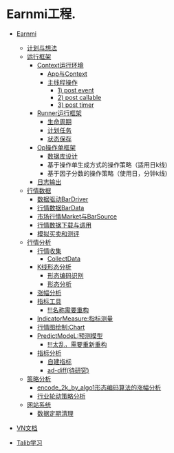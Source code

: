 # Earnmi工程.
* [Earnmi](earnmi_docs/README.md)
    * [计划与想法](earnmi_docs/book/计划与想法.md)
    * [运行框架]()
        * [Context运行环境](earnmi_docs/book/context.md)
            * [App与Context](earnmi_docs/book/context.md#app)
            * [主线程操作](earnmi_docs/book/context.md#MainEventEvent)
                * [1) post event](earnmi_docs/book/context.md#post_event)
                * [2) post callable](earnmi_docs/book/context.md#post_callable)
                * [3) post timer](earnmi_docs/book/context.md#post_timer)                
        * [Runner运行框架](earnmi_docs/book/Runner运行框架.md)
             * [生命周期](earnmi_docs/book/Runner运行框架.md#lifecircle)
             * [计划任务](earnmi_docs/book/Runner运行框架.md#scheduler)
             * [状态保存](earnmi_docs/book/Runner运行框架.md#status_save)               
        * [Op操作单框架](earnmi_docs/book/op_project.md)
            * [数据库设计](earnmi_docs/book/op_project_database.md)
            * 基于操作单生成方式的操作策略（适用日k线)
            * 基于因子分数的操作策略（使用日，分钟k线) 
        * [日志输出](earnmi_docs/book/日志.md)           
    * [行情数据](earnmi_docs/book/数据源.md)
        * [数据驱动BarDriver](earnmi_docs/book/数据源.md#BarDataDriver)
        * [行情数据BarData](earnmi_docs/book/数据源.md#BarData)
        * [市场行情Market与BarSource](earnmi_docs/book/数据源.md#Market)
        * [行情数据下载与调用](earnmi_docs/book/数据源.md#donwnload)
        * [模拟买卖和测评](earnmi_docs/book/数据源.md#trader)
    * [行情分析]()
        * [行情收集](earnmi_docs/book/行情收集.md)
            * [CollectData](earnmi_docs/book/行情收集.md#collect_data)
        * [K线形态分析](earnmi_docs/book/k线形态分析.md)
            * [形态编码识别](earnmi_docs/book/k线形态分析.md#pattern)
            * [形态分析](earnmi_docs/book/k线形态分析.md#analysis)
        * [涨幅分析](earnmi_docs/book/涨幅分析.md)
        * [指标工具]()
            * [!!!名称需要重构]()
        * [IndicatorMeasure:指标测量](earnmi_docs/book/指标测量.md)
        * [行情图绘制:Chart](earnmi_docs/book/行情图绘制.md)
        * [PredictModeL:预测模型](earnmi_docs/book/predict_model.md)
            * [!!!太乱，需要重新重构]()
        * [指标分析]()
            * [自建指标](earnmi_docs/book/自建指标.md)
            * [ad-diff(待研究)](earnmi_docs/book/indicator/ad-diff.md)
    * [策略分析]()
        * [encode_2k_by_algo1形态编码算法的涨幅分析](earnmi_docs/book/案例/encode_2k_by_algo1形态编码算法的涨幅分析.md)
        * [行业轮动策略分析](earnmi_docs/book/案例/行业轮动策略分析.md)
    * [网站系统]()
        * [数据定期清理]()
     
* [VN文档](README.md)
* [Talib学习](earnmi_docs/Talib学习.md)
